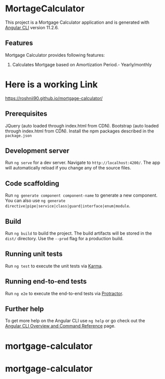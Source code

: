 # MortageCalculator

This project is a Mortgage Calculator application and is generated with [Angular CLI](https://github.com/angular/angular-cli) version 11.2.6.


## Features

Mortgage Calculator provides following features:
1. Calculates Mortgage based on Amortization Period.- Yearly/monthly

# Here is a working Link
https://roshnii90.github.io/mortgage-calculator/

## Prerequisites

JQuery (auto loaded through index.html from CDN).
Bootstrap (auto loaded through index.html from CDN).
Install the npm packages described in the `package.json`

## Development server

Run `ng serve` for a dev server. Navigate to `http://localhost:4200/`. The app will automatically reload if you change any of the source files.

## Code scaffolding

Run `ng generate component component-name` to generate a new component. You can also use `ng generate directive|pipe|service|class|guard|interface|enum|module`.

## Build

Run `ng build` to build the project. The build artifacts will be stored in the `dist/` directory. Use the `--prod` flag for a production build.

## Running unit tests

Run `ng test` to execute the unit tests via [Karma](https://karma-runner.github.io).

## Running end-to-end tests

Run `ng e2e` to execute the end-to-end tests via [Protractor](http://www.protractortest.org/).

## Further help

To get more help on the Angular CLI use `ng help` or go check out the [Angular CLI Overview and Command Reference](https://angular.io/cli) page.
# mortgage-calculator
# mortgage-calculator
